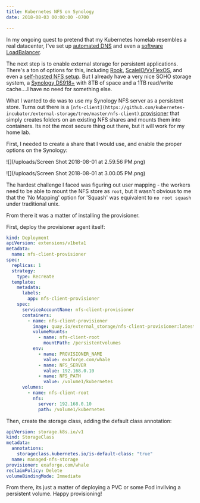 ```yaml
---
title: Kubernetes NFS on Synology
date: 2018-08-03 00:00:00 -0700

---
```

In my ongoing quest to pretend that my Kubernetes homelab resembles a real datacenter, I've set up [automated DNS](https://blog.cowger.us/2018/07/26/using-kubernetes-externaldns-metallb-with-a-home-bare-metal-k8s-part-2.html) and even a [software LoadBalancer](https://blog.cowger.us/2018/07/25/using-kubernetes-externaldns-with-a-home-bare-metal-k8s.html).

The next step is to enable external storage for persistent applications.  There's a ton of options for this, including [Rook](https://rook.io/), [ScaleIO/VxFlexOS](https://github.com/thecodeteam/csi-scaleio), and even a [self-hosted NFS setup](https://github.com/kubernetes-incubator/external-storage/tree/master/nfs).   But I already have a very nice SOHO storage system, a [Synology DS918+](https://www.synology.com/en-us/products/DS918+) with 8TB of space and a 1TB read/write cache....I have no need for something else.

What I wanted to do was to use my Synology NFS server as a persistent store.   Turns out there is a `[nfs-client](https://github.com/kubernetes-incubator/external-storage/tree/master/nfs-client)`[ provisioner](https://github.com/kubernetes-incubator/external-storage/tree/master/nfs-client) that simply creates folders on an existing NFS shares and mounts them into containers.  Its not the most secure thing out there, but it will work for my home lab.

First, I needed to create a share that I would use, and enable the proper options on the Synology:

![](/uploads/Screen Shot 2018-08-01 at 2.59.56 PM.png)

![](/uploads/Screen Shot 2018-08-01 at 3.00.05 PM.png)

The hardest challenge I faced was figuring out user mapping - the workers need to be able to mount the NFS store as `root`, but it wasn't obvious to me that the 'No Mapping' option for 'Squash' was equivalent to `no root squash` under traditional unix.

From there it was a matter of installing the provisioner.

First, deploy the provisioner agent itself:

```yaml
kind: Deployment
apiVersion: extensions/v1beta1
metadata:
  name: nfs-client-provisioner
spec:
  replicas: 1
  strategy:
    type: Recreate
  template:
    metadata:
      labels:
        app: nfs-client-provisioner
    spec:
      serviceAccountName: nfs-client-provisioner
      containers:
        - name: nfs-client-provisioner
          image: quay.io/external_storage/nfs-client-provisioner:latest
          volumeMounts:
            - name: nfs-client-root
              mountPath: /persistentvolumes
          env:
            - name: PROVISIONER_NAME
              value: exaforge.com/whale
            - name: NFS_SERVER
              value: 192.168.0.10
            - name: NFS_PATH
              value: /volume1/kubernetes
      volumes:
        - name: nfs-client-root
          nfs:
            server: 192.168.0.10
            path: /volume1/kubernetes
```

Then, create the storage class, adding the default class annotation:

```yaml
apiVersion: storage.k8s.io/v1
kind: StorageClass
metadata:
  annotations:
    storageclass.kubernetes.io/is-default-class: "true"
  name: managed-nfs-storage
provisioner: exaforge.com/whale
reclaimPolicy: Delete
volumeBindingMode: Immediate
```

From there, its just a matter of deploying a PVC or some Pod invilving a persistent volume.   Happy provisioning!